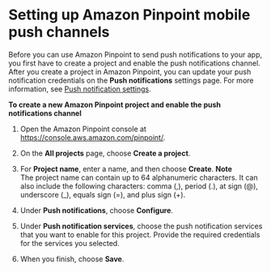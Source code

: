# Setting up Amazon Pinpoint mobile push channels<a name="channels-push-setup"></a>

Before you can use Amazon Pinpoint to send push notifications to your app, you first have to create a project and enable the push notifications channel\. After you create a project in Amazon Pinpoint, you can update your push notification credentials on the **Push notifications** settings page\. For more information, see [Push notification settings](settings-push.md)\.

**To create a new Amazon Pinpoint project and enable the push notifications channel**

1. Open the Amazon Pinpoint console at [https://console\.aws\.amazon\.com/pinpoint/](https://console.aws.amazon.com/pinpoint/)\.

1. On the **All projects** page, choose **Create a project**\.

1. For **Project name**, enter a name, and then choose **Create**\.
**Note**  
The project name can contain up to 64 alphanumeric characters\. It can also include the following characters: comma \(,\), period \(\.\), at sign \(@\), underscore \(\_\), equals sign \(=\), and plus sign \(\+\)\.

1. Under **Push notifications**, choose **Configure**\.

1. Under **Push notification services**, choose the push notification services that you want to enable for this project\. Provide the required credentials for the services you selected\.

1. When you finish, choose **Save**\.